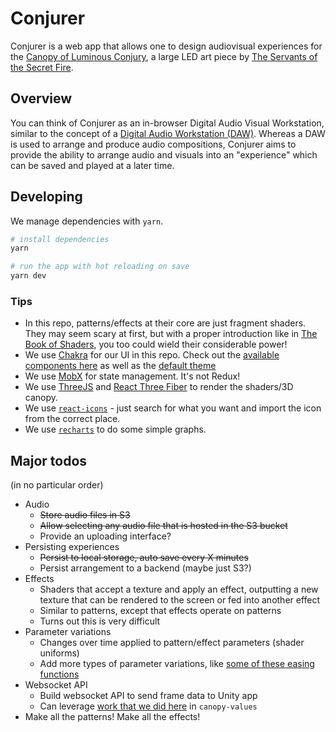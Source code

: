 # Conjurer

Conjurer is a web app that allows one to design audiovisual experiences for the [Canopy of Luminous Conjury](https://se.cretfi.re/canopy/), a large LED art piece by [The Servants of the Secret Fire](https://se.cretfi.re/).

## Overview

You can think of Conjurer as an in-browser Digital Audio Visual Workstation, similar to the concept of a [Digital Audio Workstation (DAW)](https://en.wikipedia.org/wiki/Digital_audio_workstation). Whereas a DAW is used to arrange and produce audio compositions, Conjurer aims to provide the ability to arrange audio and visuals into an "experience" which can be saved and played at a later time.

## Developing

We manage dependencies with `yarn`.

```bash
# install dependencies
yarn

# run the app with hot reloading on save
yarn dev
```

### Tips

- In this repo, patterns/effects at their core are just fragment shaders. They may seem scary at first, but with a proper introduction like in [The Book of Shaders](https://thebookofshaders.com/), you too could wield their considerable power!
- We use [Chakra](https://chakra-ui.com/) for our UI in this repo. Check out the [available components here](https://chakra-ui.com/docs/components) as well as the [default theme](https://chakra-ui.com/docs/styled-system/theme#gray)
- We use [MobX](https://github.com/mobxjs/mobx) for state management. It's not Redux!
- We use [ThreeJS](https://threejs.org/) and [React Three Fiber](https://docs.pmnd.rs/react-three-fiber/getting-started/introduction) to render the shaders/3D canopy.
- We use [`react-icons`](https://react-icons.github.io/react-icons/search) - just search for what you want and import the icon from the correct place.
- We use [`recharts`](https://recharts.org/en-US/api) to do some simple graphs.

## Major todos

(in no particular order)

- Audio
  - ~~Store audio files in S3~~
  - ~~Allow selecting any audio file that is hosted in the S3 bucket~~
  - Provide an uploading interface?
- Persisting experiences
  - ~~Persist to local storage, auto save every X minutes~~
  - Persist arrangement to a backend (maybe just S3?)
- Effects
  - Shaders that accept a texture and apply an effect, outputting a new texture that can be rendered to the screen or fed into another effect
  - Similar to patterns, except that effects operate on patterns
  - Turns out this is very difficult
- Parameter variations
  - Changes over time applied to pattern/effect parameters (shader uniforms)
  - Add more types of parameter variations, like [some of these easing functions](https://easings.net/)
- Websocket API
  - Build websocket API to send frame data to Unity app
  - Can leverage [work that we did here](https://github.com/SotSF/canopy-values/blob/master/src/modules/events.ts) in `canopy-values`
- Make all the patterns! Make all the effects!
